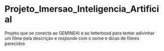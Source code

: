 # Projeto_Imersao_Inteligencia_Artificial
Projeto que se conecta ao GEMINEAI e ao letterboxd para tentar adivinhar um filme pela descrição e responde com o nome e dicas de filmes parecidos
